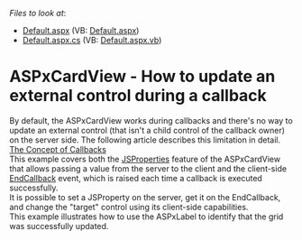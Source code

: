 <!-- default file list -->
*Files to look at*:

* [Default.aspx](./CS/WebSite/Default.aspx) (VB: [Default.aspx](./VB/WebSite/Default.aspx))
* [Default.aspx.cs](./CS/WebSite/Default.aspx.cs) (VB: [Default.aspx.vb](./VB/WebSite/Default.aspx.vb))
<!-- default file list end -->
# ASPxCardView - How to update an external control during a callback


By default, the ASPxCardView works during callbacks and there's no way to update an external control (that isn't a child control of the callback owner) on the server side. The following article describes this limitation in detail.<br /><a href="https://www.devexpress.com/Support/Center/Question/Details/K18387">The Concept of Callbacks</a><br />This example covers both the <a href="https://documentation.devexpress.com/#AspNet/DevExpressWebASPxCardView_JSPropertiestopic">JSProperties</a> feature of the ASPxCardView that allows passing a value from the server to the client and the client-side <a href="https://documentation.devexpress.com/#AspNet/DevExpressWebScriptsASPxClientCardView_EndCallbacktopic">EndCallback</a> event, which is raised each time a callback is executed successfully.<br />It is possible to set a JSProperty on the server, get it on the EndCallback, and change the "target" control using its client-side capabilities.<br />This example illustrates how to use the ASPxLabel to identify that the grid was successfully updated. 

<br/>


